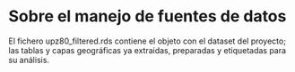 # Sobre el manejo de fuentes de datos

El fichero upz80_filtered.rds contiene el objeto con el dataset del proyecto; las tablas y capas geográficas ya extraidas, preparadas y etiquetadas para su análisis.
